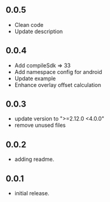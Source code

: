 ## 0.0.5
* Clean code
* Update description

## 0.0.4
* Add compileSdk => 33
* Add namespace config for android
* Update example
* Enhance overlay offset calculation

## 0.0.3

* update version to ">=2.12.0 <4.0.0"
* remove unused files

## 0.0.2

* adding readme.

## 0.0.1

* initial release.
